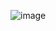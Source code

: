 ![image](https://user-images.githubusercontent.com/97434907/151393506-7e9adfd4-1d24-4acb-a9cb-6802b0fad365.png)
